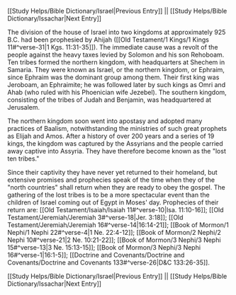 [[Study Helps/Bible Dictionary/Israel|Previous Entry]]  ||  [[Study Helps/Bible Dictionary/Issachar|Next Entry]]

 The division of the house of Israel into two kingdoms at approximately 925 B.C. had been prophesied by Ahijah ([[Old Testament/1 Kings/1 Kings 11#^verse-31|1 Kgs. 11:31-35]]). The immediate cause was a revolt of the people against the heavy taxes levied by Solomon and his son Rehoboam. Ten tribes formed the northern kingdom, with headquarters at Shechem in Samaria. They were known as Israel, or the northern kingdom, or Ephraim, since Ephraim was the dominant group among them. Their first king was Jeroboam, an Ephraimite; he was followed later by such kings as Omri and Ahab (who ruled with his Phoenician wife Jezebel). The southern kingdom, consisting of the tribes of Judah and Benjamin, was headquartered at Jerusalem.

 The northern kingdom soon went into apostasy and adopted many practices of Baalism, notwithstanding the ministries of such great prophets as Elijah and Amos. After a history of over 200 years and a series of 19 kings, the kingdom was captured by the Assyrians and the people carried away captive into Assyria. They have therefore become known as the "lost ten tribes."

 Since their captivity they have never yet returned to their homeland, but extensive promises and prophecies speak of the time when they of the "north countries" shall return when they are ready to obey the gospel. The gathering of the lost tribes is to be a more spectacular event than the children of Israel coming out of Egypt in Moses' day. Prophecies of their return are: [[Old Testament/Isaiah/Isaiah 11#^verse-10|Isa. 11:10-16]]; [[Old Testament/Jeremiah/Jeremiah 3#^verse-18|Jer. 3:18]]; [[Old Testament/Jeremiah/Jeremiah 16#^verse-14|16:14-21]]; [[Book of Mormon/1 Nephi/1 Nephi 22#^verse-4|1 Ne. 22:4-12]]; [[Book of Mormon/2 Nephi/2 Nephi 10#^verse-21|2 Ne. 10:21-22]]; [[Book of Mormon/3 Nephi/3 Nephi 15#^verse-13|3 Ne. 15:13-15]]; [[Book of Mormon/3 Nephi/3 Nephi 16#^verse-1|16:1-5]]; [[Doctrine and Covenants/Doctrine and Covenants/Doctrine and Covenants 133#^verse-26|D&C 133:26-35]].

[[Study Helps/Bible Dictionary/Israel|Previous Entry]]  ||  [[Study Helps/Bible Dictionary/Issachar|Next Entry]]